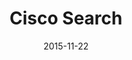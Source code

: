 ---
layout: site
title: "Cisco Search"
date: 2015-11-22
categories: [fortune-500]
version: 1.6.4
major: 1
minor: 6
patch: 4
slug: cisco-search
link: http://search.cisco.com/search?tab=Cisco
permalink: /sites/:slug
---